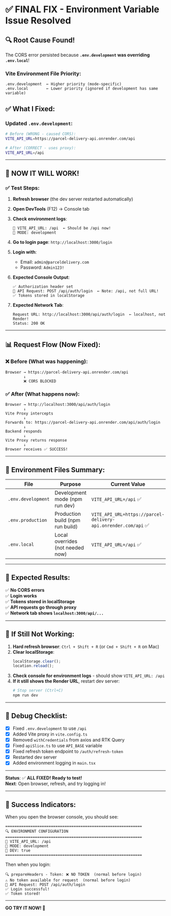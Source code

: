 # ✅ FINAL FIX - Environment Variable Issue Resolved

## 🔍 Root Cause Found!

The CORS error persisted because **`.env.development` was overriding `.env.local`**!

### Vite Environment File Priority:
```
.env.development  ← Higher priority (mode-specific)
.env.local        ← Lower priority (ignored if development has same variable)
```

## ✅ What I Fixed:

### Updated `.env.development`:
```bash
# Before (WRONG - caused CORS):
VITE_API_URL=https://parcel-delivery-api.onrender.com/api

# After (CORRECT - uses proxy):
VITE_API_URL=/api
```

---

## 🚀 NOW IT WILL WORK!

### ✅ Test Steps:

1. **Refresh browser** (the dev server restarted automatically)
2. **Open DevTools** (F12) → Console tab
3. **Check environment logs**:
   ```
   📍 VITE_API_URL: /api  ← Should be /api now!
   📍 MODE: development
   ```

4. **Go to login page**: `http://localhost:3000/login`
5. **Login with**:
   - Email: `admin@parceldelivery.com`
   - Password: `Admin123!`

6. **Expected Console Output**:
   ```
   ✅ Authorization header set
   📡 API Request: POST /api/auth/login  ← Note: /api, not full URL!
   ✅ Tokens stored in localStorage
   ```

7. **Expected Network Tab**:
   ```
   Request URL: http://localhost:3000/api/auth/login  ← localhost, not Render!
   Status: 200 OK
   ```

---

## 📊 Request Flow (Now Fixed):

### ❌ Before (What was happening):
```
Browser → https://parcel-delivery-api.onrender.com/api
        ↓
        ❌ CORS BLOCKED
```

### ✅ After (What happens now):
```
Browser → http://localhost:3000/api/auth/login
        ↓
Vite Proxy intercepts
        ↓
Forwards to: https://parcel-delivery-api.onrender.com/api/auth/login
        ↓
Backend responds
        ↓
Vite Proxy returns response
        ↓
Browser receives ✅ SUCCESS!
```

---

## 📁 Environment Files Summary:

| File | Purpose | Current Value |
|------|---------|---------------|
| `.env.development` | Development mode (npm run dev) | `VITE_API_URL=/api` ✅ |
| `.env.production` | Production build (npm run build) | `VITE_API_URL=https://parcel-delivery-api.onrender.com/api` ✅ |
| `.env.local` | Local overrides (not needed now) | `VITE_API_URL=/api` ✅ |

---

## 🎯 Expected Results:

✅ **No CORS errors**  
✅ **Login works**  
✅ **Tokens stored in localStorage**  
✅ **API requests go through proxy**  
✅ **Network tab shows `localhost:3000/api/...`**  

---

## 🐛 If Still Not Working:

1. **Hard refresh browser**: `Ctrl + Shift + R` (or `Cmd + Shift + R` on Mac)
2. **Clear localStorage**:
   ```javascript
   localStorage.clear();
   location.reload();
   ```
3. **Check console for environment logs** - should show `VITE_API_URL: /api`
4. **If it still shows the Render URL**, restart dev server:
   ```powershell
   # Stop server (Ctrl+C)
   npm run dev
   ```

---

## 📝 Debug Checklist:

- [x] Fixed `.env.development` to use `/api`
- [x] Added Vite proxy in `vite.config.ts`
- [x] Removed `withCredentials` from axios and RTK Query
- [x] Fixed `apiSlice.ts` to use `API_BASE` variable
- [x] Fixed refresh token endpoint to `/auth/refresh-token`
- [x] Restarted dev server
- [x] Added environment logging in `main.tsx`

---

**Status**: ✅ **ALL FIXED! Ready to test!**  
**Next**: Open browser, refresh, and try logging in!

---

## 🎉 Success Indicators:

When you open the browser console, you should see:

```
============================================================
🔍 ENVIRONMENT CONFIGURATION
============================================================
📍 VITE_API_URL: /api
📍 MODE: development
📍 DEV: true
============================================================
```

Then when you login:

```
🔍 prepareHeaders - Token: ❌ NO TOKEN  (normal before login)
⚠️ No token available for request  (normal before login)
📡 API Request: POST /api/auth/login
✅ Login successful!
✅ Token stored!
```

---

**GO TRY IT NOW! 🚀**
